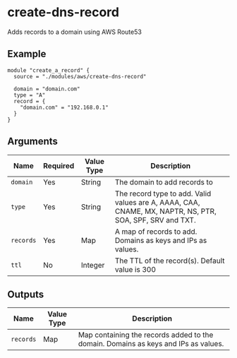 # create-dns-record

Adds records to a domain using AWS Route53

## Example

```hcl
module "create_a_record" {
  source = "./modules/aws/create-dns-record"

  domain = "domain.com"
  type = "A"
  record = {
    "domain.com" = "192.168.0.1"
  }
}
```

## Arguments

| Name                      | Required | Value Type | Description
|---------------------------| -------- | ---------- | -----------
|`domain`                   | Yes      | String     | The domain to add records to
|`type`                     | Yes      | String     | The record type to add. Valid values are A, AAAA, CAA, CNAME, MX, NAPTR, NS, PTR, SOA, SPF, SRV and TXT.
|`records`                  | Yes      | Map        | A map of records to add. Domains as keys and IPs as values.
|`ttl`                      | No       | Integer    | The TTL of the record(s). Default value is 300

## Outputs

| Name                      | Value Type | Description
|---------------------------| ---------- | -----------
|`records`                  | Map        | Map containing the records added to the domain. Domains as keys and IPs as values.

